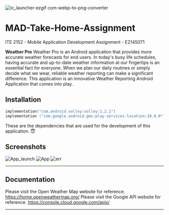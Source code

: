 ![ic_launcher-ezgif com-webp-to-png-converter](https://github.com/ekalumin/MAD-Take-Home-Assingment/assets/52271820/36cc4074-a7fb-4785-8e5d-19fabd57a0ef)


# MAD-Take-Home-Assignment
ITE 2152 - Mobile Application Development Assignment - E2145071

**Weather Pro**
Weather Pro is an Android application that provides more accurate weather forecasts for end users. In today's busy life schedules, having accurate and up-to-date weather information at our 
fingertips is an essential fact for everyone. When we plan our daily routines or simply decide what we wear, reliable weather reporting can make a significant difference. 
This application is an innovative Weather Reporting Android Application that comes into play.  

## Installation

```kotlin
implementation("com.android.volley:volley:1.2.1")
implementation ("com.google.android.gms:play-services-location:18.0.0")
```

These are the dependencies that are used for the development of this application. 😇

## Screenshots

![App_launch](https://github.com/ekalumin/MAD-Take-Home-Assingment/assets/52271820/a5d5896d-58f2-4997-adda-3e6381c38cb8)
![App](https://github.com/ekalumin/MAD-Take-Home-Assingment/assets/52271820/2bb32fef-aecf-47c7-9b75-5e5dc6c0df27)
![err](https://github.com/ekalumin/MAD-Take-Home-Assingment/assets/52271820/be133426-aa06-4086-811d-c2e3cef849d8)


---

## Documentation

Please visit the Open Weather Map website for reference. 
https://home.openweathermap.org/
Please visit the Google API website for reference.
https://console.cloud.google.com/apis/

---
